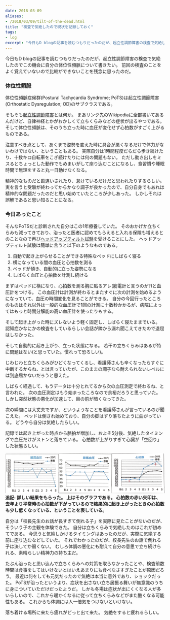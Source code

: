 ```yaml
---
date: 2018-03-09
aliases:
- /2018/03/09/tilt-of-the-dead.html
title: "検査で気絶したので現状を記録しておく"
tags:
- log
excerpt: "今日もD blogの記事を読むつもりだったのだが、起立性調節障害の検査で気絶したのでこの機会に自分の体位性頻脈について書きたい。 前回の検査のことをよく覚えていないので比較ができないことを残念に思ったのだ。"
---
```


今日もD blogの記事を読むつもりだったのだが、起立性調節障害の検査で気絶したのでこの機会に自分の体位性頻脈について書きたい。
前回の検査のことをよく覚えていないので比較ができないことを残念に思ったのだ。

### 体位性頻脈

体位性頻脈症候群(Postural Tachycardia Syndrome; PoTS)は起立性調節障害(Orthostatic Dysregulation; OD)のサブクラスである。

そもそも[起立性調節障害](https://ja.wikipedia.org/wiki/%E8%B5%B7%E7%AB%8B%E6%80%A7%E8%AA%BF%E7%AF%80%E9%9A%9C%E5%AE%B3)とは何か。
まあリンク先のWikipediaに全部書いてあるんだけど、自律神経とかがおかしくて立ちくらみなどの症状が出るやつである。
そして体位性頻脈は、そのうち立った時に血圧が変化せず心拍数がすごく上がるものである。

注意すべき点として、あくまで姿勢を変えた時に具合が悪くなるだけで体力がないわけではない、ということもある。
実際自分は1時間程度だらだら歩き続けたり、十数キロ自転車をこぎ続けたりには何の問題もない。
ただし動き出しをミスるとちょっとした動作でもめまいがして座り込むことになるし、食習慣や睡眠時間で無理をすると丸一日動けなくなる。

精神的なものだと勘違いされたり、怠けているだけだと思われたりするらしい。
実を言うと受験が終わってからかなり調子が良かったので、自分自身でもあれは精神的な問題だったのだと思い始めていたところが少しあった。
しかしそれは誤解であると思い知ることになる。

### 今日あったこと

そんなPoTSだと診断された自分はこの1年療養していた。
そのおかげか立ちくらみも減ってきており、治ったと医者に認めてもらえると入れる保険も増えるとのことなので再び[ヘッドアップティルト試験](https://ja.wikipedia.org/wiki/%E3%83%98%E3%83%83%E3%83%89%E3%82%A2%E3%83%83%E3%83%97%E3%83%86%E3%82%A3%E3%83%AB%E3%83%88%E8%A9%A6%E9%A8%93)を受けることにした。
ヘッドアップティルト試験は簡単に言うと以下のようなものである。

1. 自動で起き上がらせることができる特殊なベッドにしばらく寝る
1. 横になっている間の血圧と心拍数を測る
1. ベッドが傾き、自動的に立った姿勢になる
1. しばらく血圧と心拍数を計測し続ける

まずはベッドに横になり、心拍数を測る胸に貼るアレ(筋電計と言うのか?)と血圧計をつける。
この血圧計は計測が終わるとまたすぐに次の計測を始めるようになっていて、血圧の時間変化を見ることができる。
自分の今回行ったところのものはそれ以外は一般的な血圧計で1回の計測に十数秒かかるが、病院によってはもっと時間分解能の高い血圧計を使ったりもする。

そして起き上がった時にズレないよう軽く固定し、しばらく寝たままでいる。
認知症かなにかの検査をしているらしい会話が隣から漏れ聞こえてきたので退屈はしなかった。

そして自動的に起き上がり、立った状態になる。
若干の立ちくらみはあるが特に問題はない(と思っていた。慣れって恐ろしい)。

じわじわと立ちくらみがひどくなってくるし、看護師さんも辛くなったらすぐに中断するからね、とは言っていたが、このままの調子なら耐えられないレベルには到底届かないだろうと思えた。

しばらく経過して、もうデータは十分とれてるから次の血圧測定で終わるね、と言われた。
次の血圧測定はもう始まったころなので余裕だろうと思っていた。
しかし突然状態の悪化が加速して、目の前が暗くなってきた。

次の瞬間には大丈夫ですか、というようなことを看護師さんが言っているのが聞こえた。
ベッドは倒され始めており、自分の脚はずり落ちたように曲がっている。
どうやら自分は気絶したらしい。

記録では起き上がった時点から脈拍が増加し、およそ5分後、気絶したタイミングで血圧だけがストンと落ちている。
心拍数が上がりすぎて心臓が「空回り」した状態らしい。

![グラフ](/assets/2018/03/graph.png)
**追記: 詳しい結果をもらった。
上はそのグラフである。
心拍数の赤い矢印は、去年より平常時の心拍数が下がっているので結果的に起き上がったときの心拍数も少し低くなっている、ということを表している。**

自分は「校長先生のお話が長すぎて倒れる子」を実際に見たことがないのだが、そういう子の主観を体験できた。
自分は立ちくらみで気絶したのはこれが初めてである。
今思うと気絶しかけるタイミングはあったのだが、実際に気絶する前に座り込むなどしていた。
それでわかったのだが、校長先生のお話で倒れる子は決してか弱くない。
むしろ体調の悪化にも耐えて自分の意思で立ち続けられる、素晴らしい精神力の持ち主だ。

たぶん治ったと思い込んで立ちくらみへの対策を取らなかったことや、検査前数時間は食事をしてはいけないとはいえあまりにも食べなさすぎたことが原因だろう。
最近は何をしても元気だったので気絶は本当に意外であり、ショックだった。
PoTSが治ったというより、症状を出さない立ち居振る舞いが無意識のうちに身についていただけだったようだ。
しかも冬場は症状が出にくくなる人が多いらしいので、これから暖かくなるに従って立ちくらみなどがまた酷くなる可能性もある。
これからも体調には人一倍気をつけないといけない。

落ち着ける場所に来たら疲れがどっと出て来た。
気絶をすると疲れるらしい。